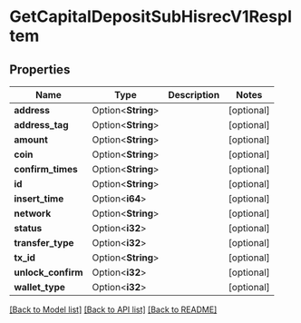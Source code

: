 # GetCapitalDepositSubHisrecV1RespItem

## Properties

Name | Type | Description | Notes
------------ | ------------- | ------------- | -------------
**address** | Option<**String**> |  | [optional]
**address_tag** | Option<**String**> |  | [optional]
**amount** | Option<**String**> |  | [optional]
**coin** | Option<**String**> |  | [optional]
**confirm_times** | Option<**String**> |  | [optional]
**id** | Option<**String**> |  | [optional]
**insert_time** | Option<**i64**> |  | [optional]
**network** | Option<**String**> |  | [optional]
**status** | Option<**i32**> |  | [optional]
**transfer_type** | Option<**i32**> |  | [optional]
**tx_id** | Option<**String**> |  | [optional]
**unlock_confirm** | Option<**i32**> |  | [optional]
**wallet_type** | Option<**i32**> |  | [optional]

[[Back to Model list]](../README.md#documentation-for-models) [[Back to API list]](../README.md#documentation-for-api-endpoints) [[Back to README]](../README.md)


